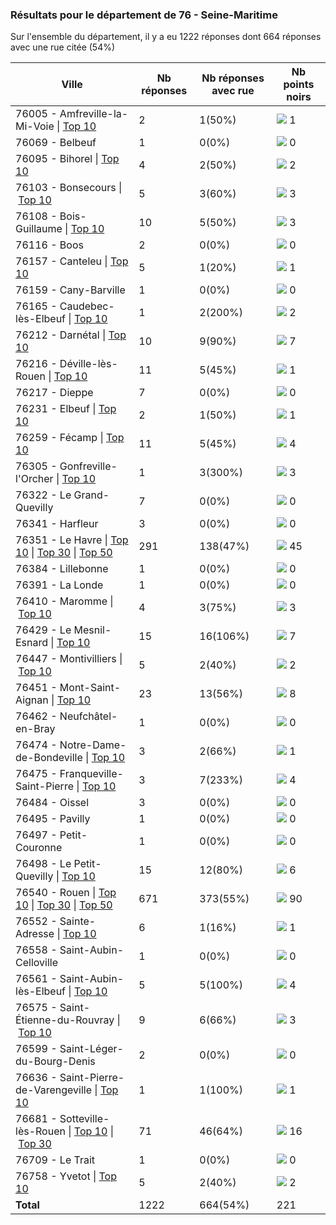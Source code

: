 ### Résultats pour le département de 76 - Seine-Maritime

Sur l'ensemble du département, il y a eu 1222 réponses dont 664 réponses avec une rue citée (54%)

| Ville | Nb réponses | Nb réponses avec rue | Nb points noirs |
|-------------|-------------|----------------------|-----------------|
|76005 - Amfreville-la-Mi-Voie&nbsp;&#124;&nbsp;<a href='76005 - Amfreville-la-Mi-Voie_top1.md'>Top 10</a>|2|1(50%)|<img src="../../img/bar_0.gif" />&nbsp;1|
|76069 - Belbeuf|1|0(0%)|<img src="../../img/bar_0.gif" />&nbsp;0|
|76095 - Bihorel&nbsp;&#124;&nbsp;<a href='76095 - Bihorel_top2.md'>Top 10</a>|4|2(50%)|<img src="../../img/bar_0.gif" />&nbsp;2|
|76103 - Bonsecours&nbsp;&#124;&nbsp;<a href='76103 - Bonsecours_top3.md'>Top 10</a>|5|3(60%)|<img src="../../img/bar_1.gif" />&nbsp;3|
|76108 - Bois-Guillaume&nbsp;&#124;&nbsp;<a href='76108 - Bois-Guillaume_top3.md'>Top 10</a>|10|5(50%)|<img src="../../img/bar_1.gif" />&nbsp;3|
|76116 - Boos|2|0(0%)|<img src="../../img/bar_0.gif" />&nbsp;0|
|76157 - Canteleu&nbsp;&#124;&nbsp;<a href='76157 - Canteleu_top1.md'>Top 10</a>|5|1(20%)|<img src="../../img/bar_0.gif" />&nbsp;1|
|76159 - Cany-Barville|1|0(0%)|<img src="../../img/bar_0.gif" />&nbsp;0|
|76165 - Caudebec-lès-Elbeuf&nbsp;&#124;&nbsp;<a href='76165 - Caudebec-lès-Elbeuf_top2.md'>Top 10</a>|1|2(200%)|<img src="../../img/bar_0.gif" />&nbsp;2|
|76212 - Darnétal&nbsp;&#124;&nbsp;<a href='76212 - Darnétal_top7.md'>Top 10</a>|10|9(90%)|<img src="../../img/bar_3.gif" />&nbsp;7|
|76216 - Déville-lès-Rouen&nbsp;&#124;&nbsp;<a href='76216 - Déville-lès-Rouen_top1.md'>Top 10</a>|11|5(45%)|<img src="../../img/bar_0.gif" />&nbsp;1|
|76217 - Dieppe|7|0(0%)|<img src="../../img/bar_0.gif" />&nbsp;0|
|76231 - Elbeuf&nbsp;&#124;&nbsp;<a href='76231 - Elbeuf_top1.md'>Top 10</a>|2|1(50%)|<img src="../../img/bar_0.gif" />&nbsp;1|
|76259 - Fécamp&nbsp;&#124;&nbsp;<a href='76259 - Fécamp_top4.md'>Top 10</a>|11|5(45%)|<img src="../../img/bar_1.gif" />&nbsp;4|
|76305 - Gonfreville-l'Orcher&nbsp;&#124;&nbsp;<a href='76305 - Gonfreville-l_Orcher_top3.md'>Top 10</a>|1|3(300%)|<img src="../../img/bar_1.gif" />&nbsp;3|
|76322 - Le Grand-Quevilly|7|0(0%)|<img src="../../img/bar_0.gif" />&nbsp;0|
|76341 - Harfleur|3|0(0%)|<img src="../../img/bar_0.gif" />&nbsp;0|
|76351 - Le Havre&nbsp;&#124;&nbsp;<a href='76351 - Le Havre_top10.md'>Top 10</a>&nbsp;&#124;&nbsp;<a href='76351 - Le Havre_top30.md'>Top 30</a>&nbsp;&#124;&nbsp;<a href='76351 - Le Havre_top45.md'>Top 50</a>|291|138(47%)|<img src="../../img/bar_20.gif" />&nbsp;45|
|76384 - Lillebonne|1|0(0%)|<img src="../../img/bar_0.gif" />&nbsp;0|
|76391 - La Londe|1|0(0%)|<img src="../../img/bar_0.gif" />&nbsp;0|
|76410 - Maromme&nbsp;&#124;&nbsp;<a href='76410 - Maromme_top3.md'>Top 10</a>|4|3(75%)|<img src="../../img/bar_1.gif" />&nbsp;3|
|76429 - Le Mesnil-Esnard&nbsp;&#124;&nbsp;<a href='76429 - Le Mesnil-Esnard_top7.md'>Top 10</a>|15|16(106%)|<img src="../../img/bar_3.gif" />&nbsp;7|
|76447 - Montivilliers&nbsp;&#124;&nbsp;<a href='76447 - Montivilliers_top2.md'>Top 10</a>|5|2(40%)|<img src="../../img/bar_0.gif" />&nbsp;2|
|76451 - Mont-Saint-Aignan&nbsp;&#124;&nbsp;<a href='76451 - Mont-Saint-Aignan_top8.md'>Top 10</a>|23|13(56%)|<img src="../../img/bar_3.gif" />&nbsp;8|
|76462 - Neufchâtel-en-Bray|1|0(0%)|<img src="../../img/bar_0.gif" />&nbsp;0|
|76474 - Notre-Dame-de-Bondeville&nbsp;&#124;&nbsp;<a href='76474 - Notre-Dame-de-Bondeville_top1.md'>Top 10</a>|3|2(66%)|<img src="../../img/bar_0.gif" />&nbsp;1|
|76475 - Franqueville-Saint-Pierre&nbsp;&#124;&nbsp;<a href='76475 - Franqueville-Saint-Pierre_top4.md'>Top 10</a>|3|7(233%)|<img src="../../img/bar_1.gif" />&nbsp;4|
|76484 - Oissel|3|0(0%)|<img src="../../img/bar_0.gif" />&nbsp;0|
|76495 - Pavilly|1|0(0%)|<img src="../../img/bar_0.gif" />&nbsp;0|
|76497 - Petit-Couronne|1|0(0%)|<img src="../../img/bar_0.gif" />&nbsp;0|
|76498 - Le Petit-Quevilly&nbsp;&#124;&nbsp;<a href='76498 - Le Petit-Quevilly_top6.md'>Top 10</a>|15|12(80%)|<img src="../../img/bar_2.gif" />&nbsp;6|
|76540 - Rouen&nbsp;&#124;&nbsp;<a href='76540 - Rouen_top10.md'>Top 10</a>&nbsp;&#124;&nbsp;<a href='76540 - Rouen_top30.md'>Top 30</a>&nbsp;&#124;&nbsp;<a href='76540 - Rouen_top50.md'>Top 50</a>|671|373(55%)|<img src="../../img/bar_40.gif" />&nbsp;90|
|76552 - Sainte-Adresse&nbsp;&#124;&nbsp;<a href='76552 - Sainte-Adresse_top1.md'>Top 10</a>|6|1(16%)|<img src="../../img/bar_0.gif" />&nbsp;1|
|76558 - Saint-Aubin-Celloville|1|0(0%)|<img src="../../img/bar_0.gif" />&nbsp;0|
|76561 - Saint-Aubin-lès-Elbeuf&nbsp;&#124;&nbsp;<a href='76561 - Saint-Aubin-lès-Elbeuf_top4.md'>Top 10</a>|5|5(100%)|<img src="../../img/bar_1.gif" />&nbsp;4|
|76575 - Saint-Étienne-du-Rouvray&nbsp;&#124;&nbsp;<a href='76575 - Saint-Étienne-du-Rouvray_top3.md'>Top 10</a>|9|6(66%)|<img src="../../img/bar_1.gif" />&nbsp;3|
|76599 - Saint-Léger-du-Bourg-Denis|2|0(0%)|<img src="../../img/bar_0.gif" />&nbsp;0|
|76636 - Saint-Pierre-de-Varengeville&nbsp;&#124;&nbsp;<a href='76636 - Saint-Pierre-de-Varengeville_top1.md'>Top 10</a>|1|1(100%)|<img src="../../img/bar_0.gif" />&nbsp;1|
|76681 - Sotteville-lès-Rouen&nbsp;&#124;&nbsp;<a href='76681 - Sotteville-lès-Rouen_top10.md'>Top 10</a>&nbsp;&#124;&nbsp;<a href='76681 - Sotteville-lès-Rouen_top16.md'>Top 30</a>|71|46(64%)|<img src="../../img/bar_7.gif" />&nbsp;16|
|76709 - Le Trait|1|0(0%)|<img src="../../img/bar_0.gif" />&nbsp;0|
|76758 - Yvetot&nbsp;&#124;&nbsp;<a href='76758 - Yvetot_top2.md'>Top 10</a>|5|2(40%)|<img src="../../img/bar_0.gif" />&nbsp;2|
| **Total** |1222|664(54%)|221|
